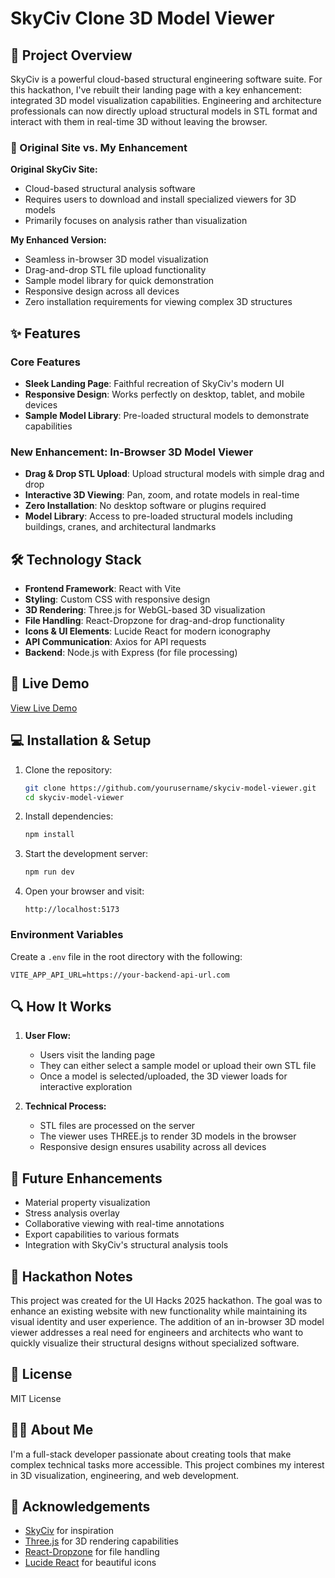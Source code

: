 # SkyCiv Clone 3D Model Viewer

## 📝 Project Overview

SkyCiv is a powerful cloud-based structural engineering software suite. For this hackathon, I've rebuilt their landing page with a key enhancement: integrated 3D model visualization capabilities. Engineering and architecture professionals can now directly upload structural models in STL format and interact with them in real-time 3D without leaving the browser.

### 🌟 Original Site vs. My Enhancement

**Original SkyCiv Site:**
- Cloud-based structural analysis software
- Requires users to download and install specialized viewers for 3D models
- Primarily focuses on analysis rather than visualization

**My Enhanced Version:**
- Seamless in-browser 3D model visualization
- Drag-and-drop STL file upload functionality
- Sample model library for quick demonstration
- Responsive design across all devices
- Zero installation requirements for viewing complex 3D structures

## ✨ Features

### Core Features
- **Sleek Landing Page**: Faithful recreation of SkyCiv's modern UI
- **Responsive Design**: Works perfectly on desktop, tablet, and mobile devices
- **Sample Model Library**: Pre-loaded structural models to demonstrate capabilities

### New Enhancement: In-Browser 3D Model Viewer
- **Drag & Drop STL Upload**: Upload structural models with simple drag and drop
- **Interactive 3D Viewing**: Pan, zoom, and rotate models in real-time
- **Zero Installation**: No desktop software or plugins required
- **Model Library**: Access to pre-loaded structural models including buildings, cranes, and architectural landmarks

## 🛠️ Technology Stack

- **Frontend Framework**: React with Vite
- **Styling**: Custom CSS with responsive design
- **3D Rendering**: Three.js for WebGL-based 3D visualization
- **File Handling**: React-Dropzone for drag-and-drop functionality
- **Icons & UI Elements**: Lucide React for modern iconography
- **API Communication**: Axios for API requests
- **Backend**: Node.js with Express (for file processing)

## 🚀 Live Demo

[View Live Demo](https://yadnyeshkolte.github.io/skyciv/)

## 💻 Installation & Setup

1. Clone the repository:
   ```bash
   git clone https://github.com/yourusername/skyciv-model-viewer.git
   cd skyciv-model-viewer
   ```

2. Install dependencies:
   ```bash
   npm install
   ```

3. Start the development server:
   ```bash
   npm run dev
   ```

4. Open your browser and visit:
   ```
   http://localhost:5173
   ```

### Environment Variables

Create a `.env` file in the root directory with the following:
```
VITE_APP_API_URL=https://your-backend-api-url.com
```

## 🔍 How It Works

1. **User Flow:**
    - Users visit the landing page
    - They can either select a sample model or upload their own STL file
    - Once a model is selected/uploaded, the 3D viewer loads for interactive exploration

2. **Technical Process:**
    - STL files are processed on the server
    - The viewer uses THREE.js to render 3D models in the browser
    - Responsive design ensures usability across all devices

## 🧪 Future Enhancements

- Material property visualization
- Stress analysis overlay
- Collaborative viewing with real-time annotations
- Export capabilities to various formats
- Integration with SkyCiv's structural analysis tools

## 📝 Hackathon Notes

This project was created for the UI Hacks 2025 hackathon. The goal was to enhance an existing website with new functionality while maintaining its visual identity and user experience. The addition of an in-browser 3D model viewer addresses a real need for engineers and architects who want to quickly visualize their structural designs without specialized software.

## 📄 License

MIT License

## 👨‍💻 About Me

I'm a full-stack developer passionate about creating tools that make complex technical tasks more accessible. This project combines my interest in 3D visualization, engineering, and web development.

## 🙏 Acknowledgements

- [SkyCiv](https://skyciv.com) for inspiration
- [Three.js](https://threejs.org) for 3D rendering capabilities
- [React-Dropzone](https://react-dropzone.js.org) for file handling
- [Lucide React](https://lucide.dev) for beautiful icons